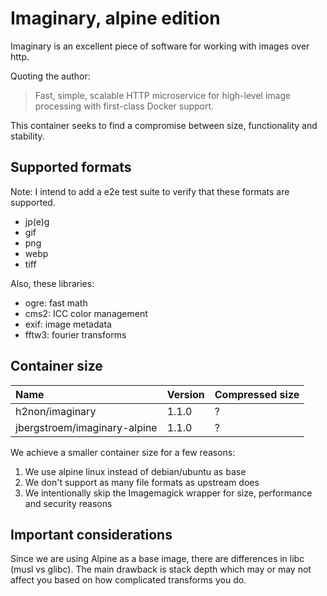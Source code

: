 # Imaginary, alpine edition

Imaginary is an excellent piece of software for working with images over http.

Quoting the author:

> Fast, simple, scalable HTTP microservice for high-level image processing
> with first-class Docker support.

This container seeks to find a compromise between size, functionality and stability.

## Supported formats

Note: I intend to add a e2e test suite to verify that these formats are supported.

-   jp(e)g
-   gif
-   png
-   webp
-   tiff

Also, these libraries:

-   ogre: fast math
-   cms2: ICC color management
-   exif: image metadata
-   fftw3: fourier transforms

## Container size

| Name                         | Version | Compressed size |
| :--------------------------- | :------ | :-------------- |
| h2non/imaginary              | 1.1.0   | ?               |
| jbergstroem/imaginary-alpine | 1.1.0   | ?               |

We achieve a smaller container size for a few reasons:

1. We use alpine linux instead of debian/ubuntu as base
2. We don't support as many file formats as upstream does
3. We intentionally skip the Imagemagick wrapper for size, performance and security reasons

## Important considerations

Since we are using Alpine as a base image, there are differences in libc (musl vs glibc). The main drawback is stack depth which may or may not affect you based on how complicated transforms you do.
